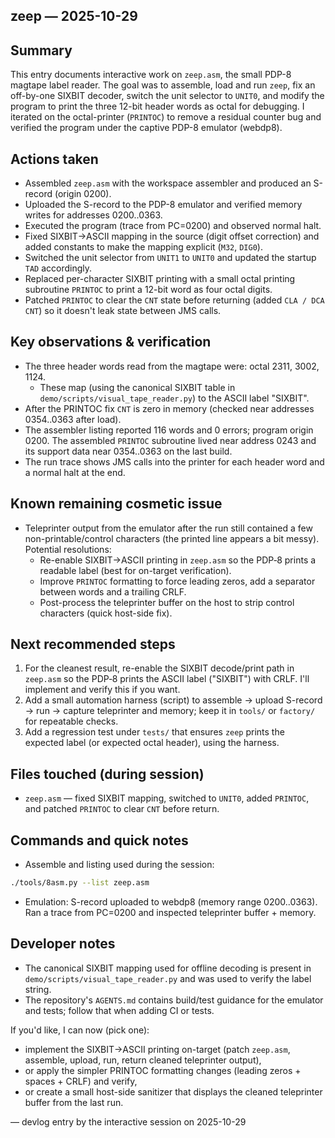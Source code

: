 ## zeep — 2025-10-29

Summary
-------
This entry documents interactive work on `zeep.asm`, the small PDP-8 magtape label reader. The goal was to assemble, load and run `zeep`, fix an off-by-one SIXBIT decoder, switch the unit selector to `UNIT0`, and modify the program to print the three 12-bit header words as octal for debugging. I iterated on the octal-printer (`PRINTOC`) to remove a residual counter bug and verified the program under the captive PDP-8 emulator (webdp8).

Actions taken
-------------
- Assembled `zeep.asm` with the workspace assembler and produced an S-record (origin 0200).
- Uploaded the S-record to the PDP-8 emulator and verified memory writes for addresses 0200..0363.
- Executed the program (trace from PC=0200) and observed normal halt.
- Fixed SIXBIT→ASCII mapping in the source (digit offset correction) and added constants to make the mapping explicit (`M32`, `DIG0`).
- Switched the unit selector from `UNIT1` to `UNIT0` and updated the startup `TAD` accordingly.
- Replaced per-character SIXBIT printing with a small octal printing subroutine `PRINTOC` to print a 12-bit word as four octal digits.
- Patched `PRINTOC` to clear the `CNT` state before returning (added `CLA / DCA CNT`) so it doesn't leak state between JMS calls.

Key observations & verification
-------------------------------
- The three header words read from the magtape were: octal 2311, 3002, 1124.
  - These map (using the canonical SIXBIT table in `demo/scripts/visual_tape_reader.py`) to the ASCII label "SIXBIT".
- After the PRINTOC fix `CNT` is zero in memory (checked near addresses 0354..0363 after load).
- The assembler listing reported 116 words and 0 errors; program origin 0200. The assembled `PRINTOC` subroutine lived near address 0243 and its support data near 0354..0363 on the last build.
- The run trace shows JMS calls into the printer for each header word and a normal halt at the end.

Known remaining cosmetic issue
-----------------------------
- Teleprinter output from the emulator after the run still contained a few non-printable/control characters (the printed line appears a bit messy). Potential resolutions:
  - Re-enable SIXBIT→ASCII printing in `zeep.asm` so the PDP‑8 prints a readable label (best for on-target verification).
  - Improve `PRINTOC` formatting to force leading zeros, add a separator between words and a trailing CRLF.
  - Post-process the teleprinter buffer on the host to strip control characters (quick host-side fix).

Next recommended steps
----------------------
1. For the cleanest result, re-enable the SIXBIT decode/print path in `zeep.asm` so the PDP‑8 prints the ASCII label ("SIXBIT") with CRLF. I'll implement and verify this if you want.
2. Add a small automation harness (script) to assemble → upload S-record → run → capture teleprinter and memory; keep it in `tools/` or `factory/` for repeatable checks.
3. Add a regression test under `tests/` that ensures `zeep` prints the expected label (or expected octal header), using the harness.

Files touched (during session)
------------------------------
- `zeep.asm` — fixed SIXBIT mapping, switched to `UNIT0`, added `PRINTOC`, and patched `PRINTOC` to clear `CNT` before return.

Commands and quick notes
-------------------------
- Assemble and listing used during the session:

```bash
./tools/8asm.py --list zeep.asm
```

- Emulation: S-record uploaded to webdp8 (memory range 0200..0363). Ran a trace from PC=0200 and inspected teleprinter buffer + memory.

Developer notes
---------------
- The canonical SIXBIT mapping used for offline decoding is present in `demo/scripts/visual_tape_reader.py` and was used to verify the label string.
- The repository's `AGENTS.md` contains build/test guidance for the emulator and tests; follow that when adding CI or tests.

If you'd like, I can now (pick one):
- implement the SIXBIT→ASCII printing on-target (patch `zeep.asm`, assemble, upload, run, return cleaned teleprinter output),
- or apply the simpler PRINTOC formatting changes (leading zeros + spaces + CRLF) and verify,
- or create a small host-side sanitizer that displays the cleaned teleprinter buffer from the last run.

— devlog entry by the interactive session on 2025-10-29
